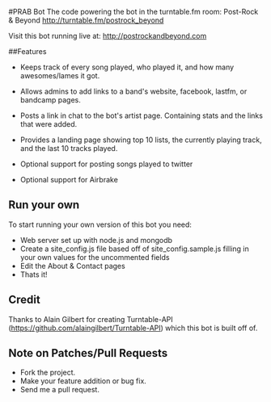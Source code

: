 #PRAB Bot 
The code powering the bot in the turntable.fm room: Post-Rock & Beyond
http://turntable.fm/postrock_beyond

Visit this bot running live at: http://postrockandbeyond.com

##Features

* Keeps track of every song played, who played it, and how many
  awesomes/lames it got.
* Allows admins to add links to a band's website, facebook, lastfm,
  or bandcamp pages.
* Posts a link in chat to the bot's artist page. Containing stats and
  the links that were added.
* Provides a landing page showing top 10 lists, the currently playing
  track, and the last 10 tracks played.

* Optional support for posting songs played to twitter
* Optional support for Airbrake

## Run your own
To start running your own version of this bot you need:

* Web server set up with node.js and mongodb
* Create a site_config.js file based off of site_config.sample.js
  filling in your own values for the uncommented fields
* Edit the About & Contact pages
* Thats it!


## Credit
Thanks to Alain Gilbert for creating Turntable-API
(https://github.com/alaingilbert/Turntable-API) which this bot is built
off of.

## Note on Patches/Pull Requests

* Fork the project.
* Make your feature addition or bug fix.
* Send me a pull request.
